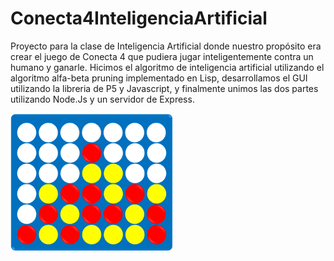 # Conecta4InteligenciaArtificial
Proyecto para la clase de Inteligencia Artificial donde nuestro propósito era crear el juego de Conecta 4 que pudiera jugar inteligentemente contra un humano y ganarle. Hicimos el algoritmo de inteligencia artificial utilizando el algoritmo alfa-beta pruning implementado en Lisp, desarrollamos el GUI utilizando la libreria de P5 y Javascript, y finalmente unimos las dos partes utilizando Node.Js y un servidor de Express.

![alt text](https://github.com/quevedoa/Conecta4InteligenciaArtificial/blob/cff46683f98773f91f8f7bad387acc4c9bec4f71/Website/images_/connect4.png)
